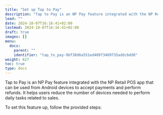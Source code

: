 ```yaml
---
title: "Set up Tap to Pay"
description: "Tap to Pay is an NP Pay feature integrated with the NP Retail POS app that can be used from Android devices to accept payments and perform refunds."
lead: ""
date: 2024-10-07T16:16:41+02:00
lastmod: 2024-10-07T16:16:41+02:00
draft: true
images: []
menu:
  docs:
    parent: ""
    identifier: "tap_to_pay-9bf38d6a551ed409f3409735addcbdd8"
weight: 627
toc: true
type: docs
---
```


Tap to Pay is an NP Pay feature integrated with the NP Retail POS app that can be used from Android devices to accept payments and perform refunds. It helps users reduce the number of devices needed to perform daily tasks related to sales. 

To set this feature up, follow the provided steps:


